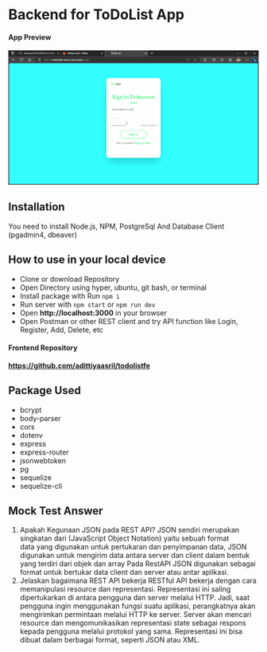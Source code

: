# Backend for ToDoList App

#### App Preview

![Project](/preview.gif)

## Installation

You need to install Node.js, NPM, PostgreSql And Database Client (pgadmin4, dbeaver)

## How to use in your local device

- Clone or download Repository
- Open Directory using hyper, ubuntu, git bash, or terminal
- Install package with Run `npm i`
- Run server with `npm start` or `npm run dev`
- Open **http://localhost:3000** in your browser
- Open Postman or other REST client and try API function like Login, Register, Add, Delete, etc

#### Frontend Repository

**https://github.com/adittiyaasril/todolistfe**

## Package Used

- bcrypt
- body-parser
- cors
- dotenv
- express
- express-router
- jsonwebtoken
- pg
- sequelize
- sequelize-cli

## Mock Test Answer

1. Apakah Kegunaan JSON pada REST API?
   JSON sendiri merupakan singkatan dari (JavaScript Object Notation) yaitu sebuah format data yang digunakan untuk pertukaran dan penyimpanan data,
   JSON digunakan untuk mengirim data antara server dan client dalam bentuk yang terdiri dari objek dan array
   Pada RestAPI JSON digunakan sebagai format untuk bertukar data client dan server atau antar aplikasi.
2. Jelaskan bagaimana REST API bekerja
   RESTful API bekerja dengan cara memanipulasi resource dan representasi. Representasi ini saling dipertukarkan di antara pengguna dan server melalui HTTP.
   Jadi, saat pengguna ingin menggunakan fungsi suatu aplikasi, perangkatnya akan mengirimkan permintaan melalui HTTP ke server. Server akan mencari resource dan mengomunikasikan representasi state sebagai respons kepada pengguna melalui protokol yang sama. Representasi ini bisa dibuat dalam berbagai format, seperti JSON atau XML.
